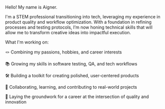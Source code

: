Hello! My name is Aigner.

I'm a STEM professional transitioning into tech, leveraging my experience in product quality and workflow optimization. With a foundation in refining processes and testing protocols, I’m now honing technical skills that will allow me to transform creative ideas into impactful execution. 

What I'm working on:

🪢 Combining my passions, hobbies, and career interests

📚 Growing my skills in software testing, QA, and tech workflows

🛠️ Building a toolkit for creating polished, user-centered products

🤝 Collaborating, learning, and contributing to real-world projects

🚀 Laying the groundwork for a career at the intersection of quality and innovation

